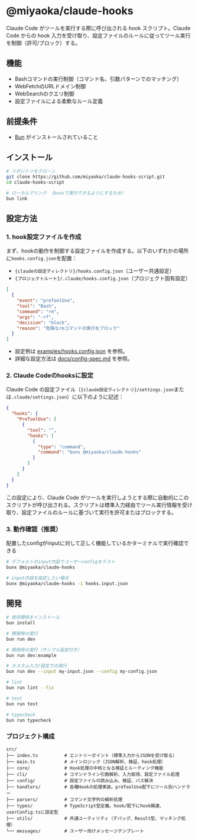 # @miyaoka/claude-hooks

Claude Code がツールを実行する際に呼び出される hook スクリプト。Claude Code からの hook 入力を受け取り、設定ファイルのルールに従ってツール実行を制御（許可/ブロック）する。

## 機能

- Bashコマンドの実行制御（コマンド名、引数パターンでのマッチング）
- WebFetchのURLドメイン制御
- WebSearchのクエリ制御
- 設定ファイルによる柔軟なルール定義

## 前提条件

- [Bun](https://bun.sh/) がインストールされていること

## インストール

```bash
# リポジトリをクローン
git clone https://github.com/miyaoka/claude-hooks-script.git
cd claude-hooks-script

# ローカルでリンク （bunxで実行できるようにするため）
bun link
```

## 設定方法

### 1. hook設定ファイルを作成

まず、hookの動作を制御する設定ファイルを作成する。以下のいずれかの場所に`hooks.config.json`を配置：

- `{claudeの設定ディレクトリ}/hooks.config.json`（ユーザー共通設定）
- `{プロジェクトルート}/.claude/hooks.config.json`（プロジェクト固有設定）

```json
[
  {
    "event": "preToolUse",
    "tool": "Bash",
    "command": "rm",
    "args": "-rf",
    "decision": "block",
    "reason": "危険なrmコマンドの実行をブロック"
  }
]
```

- 設定例は [examples/hooks.config.json](examples/hooks.config.json) を参照。
- 詳細な設定方法は [docs/config-spec.md](docs/config-spec.md) を参照。

### 2. Claude Codeのhooksに設定

Claude Code の設定ファイル（`{claude設定ディレクトリ}/settings.json`または`.claude/settings.json`）に以下のように記述：

```json
{
  "hooks": {
    "PreToolUse": [
      {
        "tool": "",
        "hooks": [
          {
            "type": "command",
            "command": "bunx @miyaoka/claude-hooks"
          }
        ]
      }
    ]
  }
}
```

この設定により、Claude Code がツールを実行しようとする際に自動的にこのスクリプトが呼び出される。スクリプトは標準入力経由でツール実行情報を受け取り、設定ファイルのルールに基づいて実行を許可またはブロックする。

### 3. 動作確認（推奨）

配置したconfigがinputに対して正しく機能しているかターミナルで実行確認できる

```bash
# デフォルトのinput内容でユーザーconfigをテスト
bunx @miyaoka/claude-hooks

# input内容を指定したい場合
bunx @miyaoka/claude-hooks -i hooks.input.json
```

## 開発

```bash
# 依存関係をインストール
bun install

# 開発時の実行
bun run dev

# 開発時の実行（サンプル設定付き）
bun run dev:example

# カスタム入力/設定での実行
bun run dev --input my-input.json --config my-config.json

# lint
bun run lint --fix

# test
bun run test

# typecheck
bun run typecheck
```

### プロジェクト構成

```
src/
├── index.ts          # エントリーポイント（標準入力からJSONを受け取る）
├── main.ts           # メインロジック（JSON解析、検証、hook処理）
├── core/             # Hook処理の中核となる検証とルーティング機能
├── cli/              # コマンドライン引数解析、入力取得、設定ファイル処理
├── config/           # 設定ファイルの読み込み、検証、パス解決
├── handlers/         # 各種Hookの処理実装。preToolUse配下にツール別ハンドラー
├── parsers/          # コマンド文字列の解析処理
├── types/            # TypeScript型定義。hook/配下にhook関連、userConfig.tsに設定型
├── utils/            # 共通ユーティリティ（デバッグ、Result型、マッチング処理）
└── messages/         # ユーザー向けメッセージテンプレート
```

